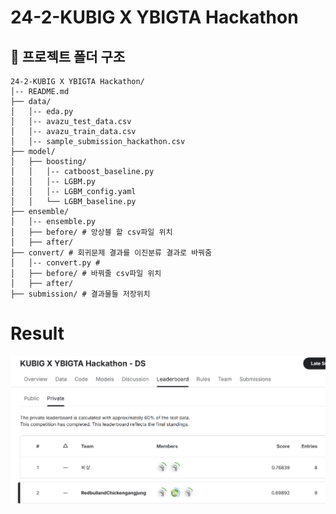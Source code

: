 # 24-2-KUBIG X YBIGTA Hackathon

## 📁 프로젝트 폴더 구조

```plaintext
24-2-KUBIG X YBIGTA Hackathon/
│-- README.md
├── data/
│   │-- eda.py
│   │-- avazu_test_data.csv
│   │-- avazu_train_data.csv
│   │-- sample_submission_hackathon.csv
├── model/
│   ├── boosting/                  
│   │   │-- catboost_baseline.py   
│   │   │-- LGBM.py  
│   │   │-- LGBM_config.yaml     
│   │   └── LGBM_baseline.py    
├── ensemble/
│   │-- ensemble.py
│   ├── before/ # 앙상블 할 csv파일 위치
│   ├── after/
├── convert/ # 회귀문제 결과를 이진분류 결과로 바꿔줌
│   │-- convert.py # 
│   ├── before/ # 바꿔줄 csv파일 위치
│   ├── after/
├── submission/ # 결과물들 저장위치
```

# Result
![Result Image](submission/result.png)
